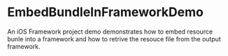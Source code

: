 # EmbedBundleInFrameworkDemo
An iOS Framework project demo demonstrates how to embed resource bunle into a framework and how to retrive the resouce file from the output framework.
